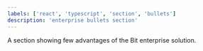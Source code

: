 ```yaml
---
labels: ['react', 'typescript', 'section', 'bullets']
description: 'enterprise bullets section'
---
```


A section showing few advantages of the Bit enterprise solution.  